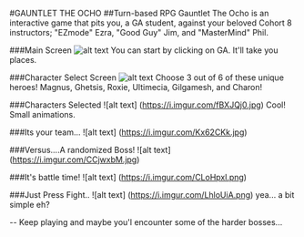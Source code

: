 #GAUNTLET THE OCHO
##Turn-based RPG
Gauntlet The Ocho is an interactive game that pits you, a GA student, against your beloved Cohort 8 instructors; "EZmode" Ezra, "Good Guy" Jim, and "MasterMind" Phil.

###Main Screen
![alt text](https://i.imgur.com/OmipEmj.jpg)
You can start by clicking on GA. It'll take you places. 

###Character Select Screen
![alt text](https://i.imgur.com/0SaxxqL.jpg)
Choose 3 out of 6 of these unique heroes! Magnus, Ghetsis, Roxie, Ultimecia, Gilgamesh, and Charon!

###Characters Selected
![alt text] (https://i.imgur.com/fBXJQj0.jpg)
Cool! Small animations.

###Its your team...
![alt text] (https://i.imgur.com/Kx62CKk.jpg)

###Versus....A randomized Boss!
![alt text] (https://i.imgur.com/CCjwxbM.jpg)

###It's battle time!
![alt text] (https://i.imgur.com/CLoHpxl.png)

###Just Press Fight..
![alt text] (https://i.imgur.com/LhloUiA.png)
yea... a bit simple eh?

--
Keep playing and maybe you'l encounter some of the harder bosses...


